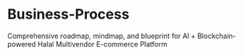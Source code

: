 # Business-Process
Comprehensive roadmap, mindmap, and blueprint for Al + Blockchain-powered  Halal Multivendor E-commerce Platform
